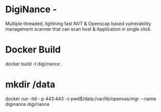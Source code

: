 # DigiNance - 
Multiple threaded, lightning fast NVT & Openscap based vulnerability management scanner that can scan host & Application in single click.
# Docker Build
docker build -t digi/nance .
# mkdir /data 
docker run -itd - p 443:443 -v pwd$/data:/var/lib/openvas/mgr --name diginance digi/nance  
